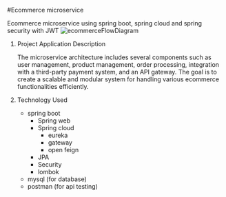 #Ecommerce microservice

Ecommerce microservice using spring boot, spring cloud and spring security with JWT
![ecommerceFlowDiagram](https://github.com/GyalbuSherpa5/ecommerceMicroService/assets/80906287/3ab5df17-245c-4bb6-bc27-07fb9672571a)

1. Project Application Description

   The microservice architecture includes several components such as user management, product management, order processing,
   integration with a third-party payment system, and an API gateway. The goal is to create a scalable and modular system for
   handling various ecommerce functionalities efficiently.
   
2. Technology Used

    - spring boot
        - Spring web
        - Spring cloud
           - eureka
           - gateway
           - open feign
        - JPA
        - Security
        - lombok
    - mysql (for database)
    - postman (for api testing)

